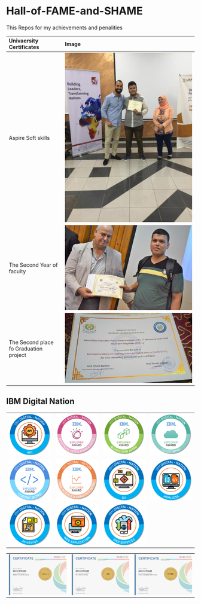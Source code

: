 # Hall-of-FAME-and-SHAME
This Repos for my achievements and penalities 
 
|Univaersity Certificates| Image|
|:-|:-|
|Aspire Soft skills|![](Cert/67966138_840440019689735_7009140542625808384_n.jpg)|
|The Second Year of faculty |![](Cert/DSC_0192.JPG)|
|The Second place fo Graduation project |![](Cert/GPs.jpeg)|

## IBM Digital Nation
|      |   |   |   |
|:----:|:-------:|:----------:|:---------:|
| ![](Cert/api.png)	| ![](Cert/artificial-intelligence-intro.png)| ![](Cert/blockchain-intro.png)|![](Cert/cloud-intro.png)|	
| ![](Cert/coding-intro.png)| ![](Cert/data-science-analytics-intro.png)|	![](Cert/git.png)|![](Cert/html-css.png	)|
| ![](Cert/javascript.png)|![](Cert/web-development.png)	|![](Cert/web-services.png)||

||||
|:-:|:-:|:-:|
|![](Cert/cert-1073-13362098.jpg)|![](Cert/3.JPG)|![](Cert/cert-1014-13362098.jpg)|




